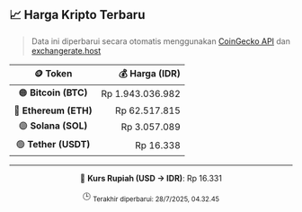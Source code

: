 

<!-- HARGA_KRIPTO -->
## 📈 Harga Kripto Terbaru

> Data ini diperbarui secara otomatis menggunakan [CoinGecko API](https://www.coingecko.com/) dan [exchangerate.host](https://exchangerate.host/)

<div align="center">

| 🪙 Token | 💰 Harga (IDR) |
|:------:|---------------:|
| 🟠 **Bitcoin (BTC)**   | Rp 1.943.036.982 |
| 🔵 **Ethereum (ETH)**  | Rp 62.517.815 |
| 🟣 **Solana (SOL)**    | Rp 3.057.089 |
| 🟢 **Tether (USDT)**   | Rp 16.338 |

---

💱 **Kurs Rupiah (USD → IDR)**: Rp 16.331

🕒 <sub>Terakhir diperbarui: 28/7/2025, 04.32.45</sub>

</div>
<!-- /HARGA_KRIPTO -->